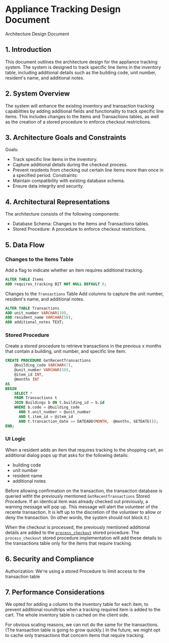 # Appliance Tracking Design Document

Architecture Design Document

## 1. Introduction
This document outlines the architecture design for the appliance tracking system. The system is designed to track specific line items in the inventory table, including additional details such as the building code, unit number, resident's name, and additional notes.

## 2. System Overview
The system will enhance the existing inventory and transaction tracking capabilities by adding additional fields and functionality to track specific line items. This includes changes to the Items and Transactions tables, as well as the creation of a stored procedure to enforce checkout restrictions.

## 3. Architecture Goals and Constraints
Goals:
- Track specific line items in the inventory.
- Capture additional details during the checkout process.
- Prevent residents from checking out certain line items more than once in a specified period.
Constraints:
- Maintain compatibility with existing database schema.
- Ensure data integrity and security.

## 4. Architectural Representations
The architecture consists of the following components:

- Database Schema: Changes to the Items and Transactions tables.
- Stored Procedure: A procedure to enforce checkout restrictions.

## 5. Data Flow

### Changes to the Items Table
Add a flag to indicate whether an item requires additional tracking.

```sql
ALTER TABLE Items
ADD requires_tracking BIT NOT NULL DEFAULT 0;
```

Changes to the ```Transactions``` Table
Add columns to capture the unit number, resident's name, and additional notes.

```sql
ALTER TABLE Transactions
ADD unit_number VARCHAR(10),
ADD resident_name VARCHAR(50),
ADD additional_notes TEXT;
```

### Stored Procedure
Create a stored procedure to retrieve transactions in the previous x months that contain a building, unit number, and specific line item.

```sql
CREATE PROCEDURE GetRecentTransactions
    @building_code VARCHAR(7),
    @unit_number VARCHAR(50),
    @item_id INT,
    @months INT
AS
BEGIN
    SELECT *
    FROM Transactions t
    JOIN Buildings b ON t.building_id = b.id
    WHERE b.code = @building_code
      AND t.unit_number = @unit_number
      AND t.item_id = @item_id
      AND t.transaction_date >= DATEADD(MONTH, -@months, GETDATE());
END;
```

### UI Logic
When a resident adds an item that requires tracking to the shopping cart, 
an additional dialog pops up that asks for the following details: 
- building code
- unit number
- resident name
- additional notes

Before allowing confirmation on the transaction, 
the transaction database is queried witht the previously mentioned ```GetRecentTransactions``` Stored Procedure. 
If an identical item was already checked out previously, 
a warning message will pop up. 
This message will alert the volunteer of the recente transaction.
It is left up to the discretion of the volunteer to allow or deny the transaction. 
(In other words, the system should not block it.)

When the checkout is processed, the previously mentioned additional details are added to the [```process_checkout```](database\procedures\process_checkout.sql) stored procedure. 
The ```process_checkout``` stored procedure implementation will add these details to the transactions table only for the items that require tracking. 

## 6. Security and Compliance
Authorization: We're using a stored Procedure to limit access to the transaction table

## 7. Performance Considerations
We opted for adding a column to the inventory table for each item, 
to prevent additional roundtrips when a tracking required item is added to the cart. The whole inventory table is cached on the client side. 

For obvious scaling reasons, we can not do the same for the transactions. (The transaction table is going to grow quickly.)
In the future, we might opt to cache only transactions that concern items that require tracking. 